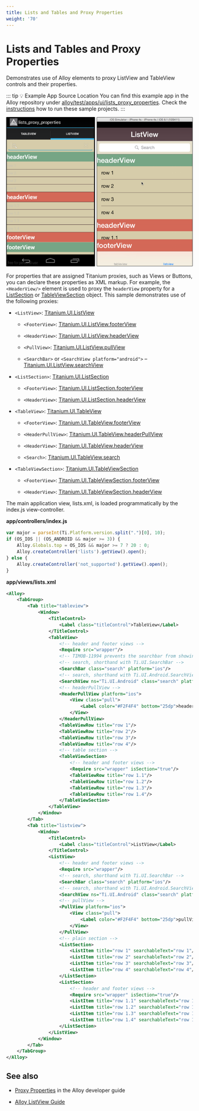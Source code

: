 ```yaml
---
title: Lists and Tables and Proxy Properties
weight: '70'
---
```


# Lists and Tables and Proxy Properties

Demonstrates use of Alloy elements to proxy ListView and TableView controls and their properties.

::: tip 💡 Example App Source Location
You can find this example app in the Alloy repository under [alloy/test/apps/ui/lists\_proxy\_properties](https://github.com/appcelerator/alloy/tree/master/samples/apps/ui/lists_proxy_properties). Check the [instructions](/guide/Alloy_Framework/Alloy_Guide/Alloy_Test_Apps/) how to run these sample projects.
:::

![screenshot](./screenshot.png)

For properties that are assigned Titanium proxies, such as Views or Buttons, you can declare these properties as XML markup. For example, the `<HeaderView/>` element is used to proxy the `headerView` property for a [ListSection](#!/api/Titanium.UI.ListSection) or [TableViewSection](#!/api/Titanium.UI.TableViewSection) object. This sample demonstrates use of the following proxies:

* `<ListView>`: [Titanium.UI.ListView](#!/api/Titanium.UI.ListView)

    * `<FooterView>`: [Titanium.UI.ListView.footerView](#!/api/Titanium.UI.ListView-property-footerView)

    * `<HeaderView>`: [Titanium.UI.ListView.headerView](#!/api/Titanium.UI.ListView-property-headerView)

    * `<PullView>`: [Titanium.UI.ListView.pullView](#!/api/Titanium.UI.ListView-property-pullView)

    * `<SearchBar>` or `<SearchView platform="android">` – [Titanium.UI.ListView.searchView](#!/api/Titanium.UI.ListView-property-searchView)

* `<ListSection>`: [Titanium.UI.ListSection](#!/api/Titanium.UI.ListSection)

    * `<FooterView>`: [Titanium.UI.ListSection.footerView](#!/api/Titanium.UI.ListSection-property-footerView)

    * `<HeaderView>`: [Titanium.UI.ListSection.headerView](#!/api/Titanium.UI.ListSection-property-headerView)

* `<TableView>`: [Titanium.UI.TableView](#!/api/Titanium.UI.TableView)

    * `<FooterView>`: [Titanium.UI.TableView.footerView](#!/api/Titanium.UI.TableView-property-footerView)

    * `<HeaderPullView>`: [Titanium.UI.TableView.headerPullView](#!/api/Titanium.UI.TableView-property-headerPullView)

    * `<HeaderView>`: [Titanium.UI.TableView.headerView](#!/api/Titanium.UI.TableView-property-headerView)

    * `<Search>`: [Titanium.UI.TableView.search](#!/api/Titanium.UI.TableView-property-search)

* `<TableViewSection>`: [Titanium.UI.TableViewSection](#!/api/Titanium.UI.TableViewSection)

    * `<FooterView>`: [Titanium.UI.TableViewSection.footerView](#!/api/Titanium.UI.TableViewSection-property-footerView)

    * `<HeaderView>`: [Titanium.UI.TableViewSection.headerView](#!/api/Titanium.UI.TableViewSection-property-headerView)

The main application view, lists.xml, is loaded programmatically by the index.js view-controller.

**app/controllers/index.js**

```javascript
var major = parseInt(Ti.Platform.version.split(".")[0], 10);
if (OS_IOS || (OS_ANDROID && major >= 3)) {
    Alloy.Globals.top = OS_IOS && major >= 7 ? 20 : 0;
    Alloy.createController('lists').getView().open();
} else {
    Alloy.createController('not_supported').getView().open();
}
```

**app/views/lists.xml**

```xml
<Alloy>
    <TabGroup>
        <Tab title="tableview">
            <Window>
                <TitleControl>
                    <Label class="titleControl">TableView</Label>
                </TitleControl>
                <TableView>
                    <!-- header and footer views -->
                    <Require src="wrapper"/>
                    <!-- TIMOB-11994 prevents the searchbar from showing on iOS -->
                    <!-- search, shorthand with Ti.UI.SearchBar -->
                    <SearchBar class="search" platform="ios"/>
                    <!-- search, shorthand with Ti.UI.Android.SearchView -->
                    <SearchView ns="Ti.UI.Android" class="search" platform="android"/>
                    <!-- headerPullView -->
                    <HeaderPullView platform="ios">
                        <View class="pull">
                            <Label color="#F2F4F4" bottom="25dp">headerPullView</Label>
                        </View>
                    </HeaderPullView>
                    <TableViewRow title="row 1"/>
                    <TableViewRow title="row 2"/>
                    <TableViewRow title="row 3"/>
                    <TableViewRow title="row 4"/>
                    <!-- table section -->
                    <TableViewSection>
                        <!-- header and footer views -->
                        <Require src="wrapper" isSection="true"/>
                        <TableViewRow title="row 1.1"/>
                        <TableViewRow title="row 1.2"/>
                        <TableViewRow title="row 1.3"/>
                        <TableViewRow title="row 1.4"/>
                    </TableViewSection>
                </TableView>
            </Window>
        </Tab>
        <Tab title="listview">
            <Window>
                <TitleControl>
                    <Label class="titleControl">ListView</Label>
                </TitleControl>
                <ListView>
                    <!-- header and footer views -->
                    <Require src="wrapper"/>
                    <!-- search, shorthand with Ti.UI.SearchBar -->
                    <SearchBar class="search" platform="ios"/>
                    <!-- search, shorthand with Ti.UI.Android.SearchView -->
                    <SearchView ns="Ti.UI.Android" class="search" platform="android"/>
                    <!-- pullView -->
                    <PullView platform="ios">
                        <View class="pull">
                            <Label color="#F2F4F4" bottom="25dp">pullView</Label>
                        </View>
                    </PullView>
                    <!-- plain section -->
                    <ListSection>
                        <ListItem title="row 1" searchableText="row 1"/>
                        <ListItem title="row 2" searchableText="row 2"/>
                        <ListItem title="row 3" searchableText="row 3"/>
                        <ListItem title="row 4" searchableText="row 4"/>
                    </ListSection>
                    <ListSection>
                        <!-- header and footer views -->
                        <Require src="wrapper" isSection="true"/>
                        <ListItem title="row 1.1" searchableText="row 1.1"/>
                        <ListItem title="row 1.2" searchableText="row 1.2"/>
                        <ListItem title="row 1.3" searchableText="row 1.3"/>
                        <ListItem title="row 1.4" searchableText="row 1.4"/>
                    </ListSection>
                </ListView>
            </Window>
        </Tab>
    </TabGroup>
</Alloy>
```

## See also

* [Proxy Properties](/guide/Alloy_Framework/Alloy_Guide/Alloy_Test_Apps/User_Interface/Proxy_Properties/) in the Alloy developer guide

* [Alloy ListView Guide](/guide/Titanium_SDK/Titanium_SDK_How-tos/User_Interface_Deep_Dives/ListViews/Alloy_ListView_Guide/)
